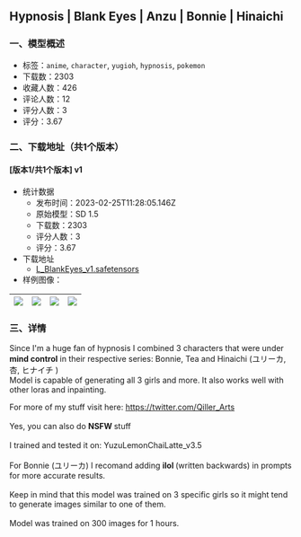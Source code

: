 ##  Hypnosis | Blank Eyes | Anzu | Bonnie | Hinaichi
### 一、模型概述

- 标签：`anime`, `character`, `yugioh`, `hypnosis`, `pokemon`
- 下载数：2303
- 收藏人数：426
- 评论人数：12
- 评分人数：3
- 评分：3.67

### 二、下载地址（共1个版本）

#### [版本1/共1个版本] v1

- 统计数据
  - 发布时间：2023-02-25T11:28:05.146Z
  - 原始模型：SD 1.5
  - 下载数：2303
  - 评分人数：3
  - 评分：3.67
- 下载地址
  - [L_BlankEyes_v1.safetensors](https://civitai.com/api/download/models/15209)
- 样例图像：

| <img src="https://image.civitai.com/xG1nkqKTMzGDvpLrqFT7WA/32cabf2f-a317-4c9a-d7bf-b4f839080c00/width=450/149864.jpeg" /> | <img src="https://image.civitai.com/xG1nkqKTMzGDvpLrqFT7WA/316bfb64-3a2e-45e4-447a-62ac19badc00/width=450/149889.jpeg" /> | <img src="https://image.civitai.com/xG1nkqKTMzGDvpLrqFT7WA/8b685ef0-25b5-4b21-4e30-1ae1a5a5b600/width=450/149939.jpeg" /> | <img src="https://image.civitai.com/xG1nkqKTMzGDvpLrqFT7WA/b2af2f92-b120-49ce-b640-5a3b1ca12700/width=450/149936.jpeg" /> |
| ---- | ---- | ---- | ---- |


### 三、详情
<p>Since I'm a huge fan of hypnosis I combined 3 characters that were under <strong>mind control</strong> in their respective series: Bonnie, Tea and Hinaichi (ユリーカ, 杏, ヒナイチ )<br />Model is capable of generating all 3 girls and more. It also works well with other loras and inpainting.<br /></p><p>For more of my stuff visit here: <a target="_blank" rel="ugc" href="https://twitter.com/Qiller_Arts">https://twitter.com/Qiller_Arts</a><br /><br />Yes, you can also do <strong>NSFW </strong>stuff<br /><br />I trained and tested it on: YuzuLemonChaiLatte_v3.5<br /><br />For Bonnie (ユリーカ) I recomand adding <strong>ilol </strong>(written backwards) in prompts for more accurate results.<br /><br />Keep in mind that this model was trained on 3 specific girls so it might tend to generate images similar to one of them.<br /><br />Model was trained on 300 images for 1 hours.</p>